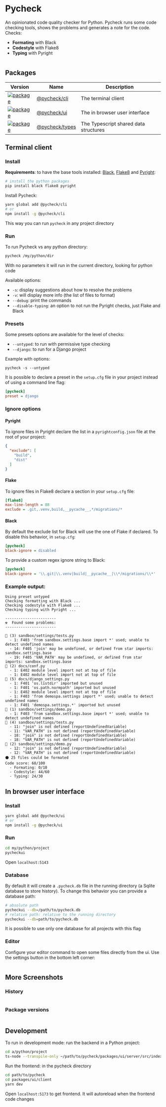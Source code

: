 # Pycheck

An opinionated code quality checker for Python. Pycheck runs some code checking
tools, shows the problems and generates a note for the code. Checks:

- **Formating** with Black
- **Codestyle** with Flake8
- **Typing** with Pyright

<div align="center">
<img src="doc/img/screenshot1.png" alt="" />
</div>

## Packages

| Version | Name | Description |
| --- | --- | --- |
| [![package](https://img.shields.io/npm/v/@pycheck/cli)](https://www.npmjs.com/package/@pycheck/cli) | [@pycheck/cli](https://www.npmjs.com/package/@pycheck/cli) | The terminal client |
| [![package](https://img.shields.io/npm/v/@pycheck/ui)](https://www.npmjs.com/package/@pycheck/ui) | [@pycheck/ui](https://www.npmjs.com/package/@pycheck/ui) | The in browser user interface |
| [![package](https://img.shields.io/npm/v/@pycheck/types)](https://www.npmjs.com/package/@pycheck/types) | [@pycheck/types](https://www.npmjs.com/package/@pycheck/types) | The Typescript shared data structures |

## Terminal client

### Install

**Requirements**: to have the base tools installed: [Black](https://pypi.org/project/black/), 
[Flake8](https://pypi.org/project/flake8/) and [Pyright](https://pypi.org/project/pyright/):

```bash
# install the python packages
pip install black flake8 pyright
```

Install Pycheck:

```bash
yarn global add @pycheck/cli
# or 
npm install -g @pycheck/cli
```

This way you can run `pycheck` in any project directory

### Run

To run Pycheck vs any python directory:

```bash
pycheck /my/python/dir
```

With no parameters it will run in the current directory, looking for python code

Available options:

- `-s`: display suggestions about how to resolve the problems
- `-v`: will display more info (the list of files to format)
- `--debug`: print the commands
- `--disable-typing`: an option to not run the Pyright checks, just Flake and Black

### Presets

Some presets options are available for the level of checks:

- `--untyped`: to run with permissive type checking
- `--django`: to run for a Django project

Example with options:

```
pycheck -s --untyped
```

It is possible to declare a preset in the `setup.cfg` file in your project instead
of using a command line flag:

```ini
[pycheck]
preset = django
```

### Ignore options

#### Pyright

To ignore files in Pyright declare the list in a `pyrightconfig.json` file at the root
of your project:

```json
{
  "exclude": [
    "build",
    "dist"
  ]
}
```

#### Flake

To ignore files in Flake8 declare a section in your `setup.cfg` file:

```ini
[flake8]
max-line-length = 88
exclude = .git,.venv,build,__pycache__,*/migrations/*
```

#### Black

By default the exclude list for Black will use the one of Flake if declared. To
disable this behavior, in `setup.cfg`:

```ini
[pycheck]
black-ignore = disabled
```

To provide a custom regex ignore string to Black:

```ini
[pycheck]
black-ignore = '\\.git|\\.venv|build|__pycache__|\\*/migrations/\\*'
```

### Example output:

```
Using preset untyped
Checking formatting with Black ...
Checking codestyle with Flake8 ...
Checking typing with Pyright ...

-----------------------
☢️  Found some problems:
-----------------------

🔴 (3) sandbox/settings/tests.py
  - 1: F403 'from sandbox.settings.base import *' used; unable to detect undefined names
  - 14: F405 'join' may be undefined, or defined from star imports: sandbox.settings.base
  - 19: F405 'VAR_PATH' may be undefined, or defined from star imports: sandbox.settings.base
🔴 (2) docs/conf.py
  - 1: E402 module level import not at top of file
  - 1: E402 module level import not at top of file
🔴 (5) docs/django_settings.py
  - 1: F401 'os.listdir' imported but unused
  - 1: F401 'os.path.normpath' imported but unused
  - 1: E402 module level import not at top of file
  - 1: F403 'from demospa.settings import *' used; unable to detect undefined names
  - 1: F401 'demospa.settings.*' imported but unused
🔴 (1) sandbox/settings/demo.py
  - 1: F403 'from sandbox.settings.base import *' used; unable to detect undefined names
🔵 (4) sandbox/settings/tests.py
  - 11: "join" is not defined (reportUndefinedVariable)
  - 11: "VAR_PATH" is not defined (reportUndefinedVariable)
  - 18: "join" is not defined (reportUndefinedVariable)
  - 18: "VAR_PATH" is not defined (reportUndefinedVariable)
🔵 (2) sandbox/settings/demo.py
  - 12: "join" is not defined (reportUndefinedVariable)
  - 12: "VAR_PATH" is not defined (reportUndefinedVariable)
⚫ 25 files could be formated
Code score: 68/100
  - Formating: 0/10
  - Codestyle: 44/60
  - Typing: 24/30
```

## In browser user interface

### Install

```bash
yarn global add @pycheck/ui
# or 
npm install -g @pycheck/ui
```

### Run

```bash
cd my/python/project
pycheckui
```

Open `localhost:5143`

### Database

By default it will create a `.pycheck.db` file in the running directory (a Sqlite database to store history). To change this
behavior you can provide a database path:

```bash
# absolute path
pycheckui --db=/path/to/pycheck.db
# relative path: relative to the running directory
pycheckui --db=path/to/pycheck.db
```

It is possible to use only one database for all projects with this flag

### Editor

Configure your editor command to open some files directly from the ui. Use the settings
button in the bottom left corner:

<div align="center">
<img src="doc/img/settings.png" alt="" />
</div>

## More Screenshots

### History

<div align="center">
<img src="doc/img/screenshot2.png" alt="" />
</div>

### Package versions

<div align="center">
<img src="doc/img/screenshot3.png" alt="" />
</div>

## Development

To run in development mode: run the backend in a Python project:

```bash
cd a/python/project
ts-node --transpile-only ~/path/to/pycheck/packages/ui/server/src/index.ts
```

Run the frontend: in the pycheck directory

```bash
cd path/to/pycheck
cd packages/ui/client
yarn dev
```

Open `localhost:5173` to get frontend. It will autoreload when the frontend code changes
